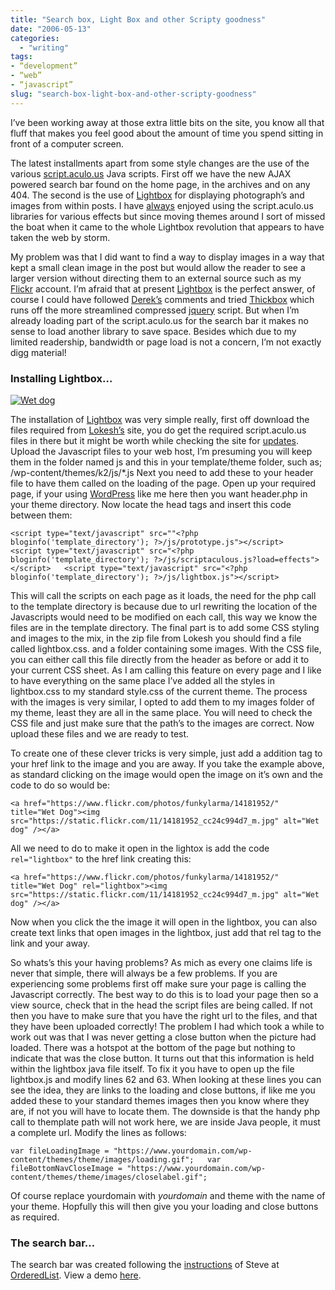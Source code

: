 ```yaml
---
title: "Search box, Light Box and other Scripty goodness"
date: "2006-05-13"
categories:
  - "writing"
tags:
- “development”
- “web”
- “javascript”
slug: "search-box-light-box-and-other-scripty-goodness"
---
```


I’ve been working away at those extra little bits on the site, you know all that fluff that makes you feel good about the amount of time you spend sitting in front of a computer screen.

The latest installments apart from some style changes are the use of the various [script.aculo.us][1] Java scripts. First off we have the new AJAX powered search bar found on the home page, in the archives and on any 404. The second is the use of [Lightbox][2] for displaying photograph’s and images from within posts.
I have [always][3] enjoyed using the script.aculo.us libraries for various effects but since moving themes around I sort of missed the boat when it came to the whole Lightbox revolution that appears to have taken the web by storm.

My problem was that I did want to find a way to display images in a way that kept a small clean image in the post but would allow the reader to see a larger version without directing them to an external source such as my [Flickr][4] account. I’m afraid that at present [Lightbox][5] is the perfect answer, of course I could have followed [Derek’s][6] comments and tried [Thickbox][7] which runs off the more streamlined compressed [jquery][8] script. But when I’m already loading part of the script.aculo.us for the search bar it makes no sense to load another library to save space. Besides which due to my limited readership, bandwidth or page load is not a concern, I’m not exactly digg material!

### Installing Lightbox…

 [![Wet dog][image-1]][9]

The installation of [Lightbox][10] was very simple really, first off download the files required from [Lokesh’s][11] site, you do get the required script.aculo.us files in there but it might be worth while checking the site for [updates][12].
Upload the Javascript files to your web host, I’m presuming you will keep them in the folder named js and this in your template/theme folder, such as; /wp-content/themes/k2/js/\*.js
Next you need to add these to your header file to have them called on the loading of the page. Open up your required page, if your using [WordPress][13] like me here then you want header.php in your theme directory. Now locate the head tags and insert this code between them:

`<script type="text/javascript" src=""<?php bloginfo('template_directory'); ?>/js/prototype.js"></script>   <script type="text/javascript" src="<?php bloginfo('template_directory'); ?>/js/scriptaculous.js?load=effects"></script>   <script type="text/javascript" src="<?php bloginfo('template_directory'); ?>/js/lightbox.js"></script>`

This will call the scripts on each page as it loads, the need for the php call to the template directory is because due to url rewriting the location of the Javascripts would need to be modified on each call, this way we know the files are in the template directory.
The final part is to add some CSS styling and images to the mix, in the zip file from Lokesh you should find a file called lightbox.css. and a folder containing some images.
With the CSS file, you can either call this file directly from the header as before or add it to your current CSS sheet. As I am calling this feature on every page and I like to have everything on the same place I’ve added all the styles in lightbox.css to my standard style.css of the current theme.
The process with the images is very similar, I opted to add them to my images folder of my theme, least they are all in the same place. You will need to check the CSS file and just make sure that the path’s to the images are correct. Now upload these files and we are ready to test.

To create one of these clever tricks is very simple, just add a addition tag to your href link to the image and you are away. If you take the example above, as standard clicking on the image would open the image on it’s own and the code to do so would be:

`<a href="https://www.flickr.com/photos/funkylarma/14181952/" title="Wet Dog"><img src="https://static.flickr.com/11/14181952_cc24c994d7_m.jpg" alt="Wet dog" /></a>`

All we need to do to make it open in the lightox is add the code `rel="lightbox"` to the href link creating this:

`<a href="https://www.flickr.com/photos/funkylarma/14181952/" title="Wet Dog" rel="lightbox"><img src="https://static.flickr.com/11/14181952_cc24c994d7_m.jpg" alt="Wet dog" /></a>`

Now when you click the the image it will open in the lightbox, you can also create text links that open images in the lightbox, just add that rel tag to the link and your away.

So whats’s this your having problems? As mich as every one claims life is never that simple, there will always be a few problems. If you are experiencing some problems first off make sure your page is calling the Javascript correctly. The best way to do this is to load your page then so a view source, check that in the head the script files are being called. If not then you have to make sure that you have the right url to the files, and that they have been uploaded correctly!
The problem I had which took a while to work out was that I was never getting a close button when the picture had loaded. There was a hotspot at the bottom of the page but nothing to indicate that was the close button. It turns out that this information is held within the lightbox java file itself. To fix it you have to open up the file lightbox.js and modify lines 62 and 63.
When looking at these lines you can see the idea, they are links to the loading and close buttons, if like me you added these to your standard themes images then you know where they are, if not you will have to locate them. The downside is that the handy php call to themplate path will not work here, we are inside Java people, it must a complete url. Modify the lines as follows:

`var fileLoadingImage = "https://www.yourdomain.com/wp-content/themes/theme/images/loading.gif";   var fileBottomNavCloseImage = "https://www.yourdomain.com/wp-content/themes/theme/images/closelabel.gif";`

Of course replace yourdomain with _yourdomain_ and theme with the name of your theme. Hopfully this will then give you your loading and close buttons as required.

### The search bar…

The search bar was created following the [instructions][14] of Steve at [OrderedList][15]. View a demo [here][16].

[1]:	https://script.aculo.us/
[2]:	https://www.huddletogether.com/projects/lightbox2/
[3]:	https://adamchamberlin.info/2005/11/ajaxy-sidebar-menu-options/
[4]:	https://www.flickr.com/photos/funkylarma/
[5]:	https://www.huddletogether.com/projects/lightbox2/
[6]:	https://5thirtyone.com/archives/233
[7]:	https://codylindley.com/Javascript/257/thickbox-one-box-to-rule-them-all
[8]:	https://jquery.com/
[9]:	https://www.flickr.com/photos/funkylarma/14181952/ "Photo Sharing"
[10]:	https://www.huddletogether.com/projects/lightbox2/
[11]:	https://www.huddletogether.com/
[12]:	https://script.aculo.us/downloads
[13]:	https://www.wordpress.org
[14]:	https://orderedlist.com/articles/howto-animated-live-search/
[15]:	https://orderedlist.com/
[16]:	https://orderedlist.com/demos/livesearch/

[image-1]:	/images/14181952_cc24c994d7_m.jpg